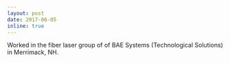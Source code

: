 ```yaml
---
layout: post
date: 2017-06-05
inline: true
---
```


Worked in the fiber laser group of of BAE Systems (Technological Solutions) in Merrimack, NH.
